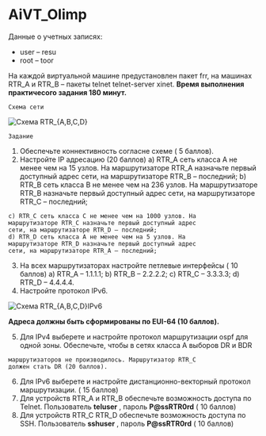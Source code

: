 # AiVT_Olimp
Данные о учетных записях:

- user – resu
- root – toor

На каждой виртуальной машине предустановлен пакет frr, на машинах
RTR_A и RTR_B – пакеты telnet telnet-server xinet.
**Время выполнения практичесого задания 180 минут.**

```
Схема сети
```
![Схема RTR_{A,B,C,D}](https://github.com/auteam-usr/AiVT_Olimp/assets/51791783/066d350d-a226-4623-95f1-86dea82f87c1)

```
Задание
```
1. Обеспечьте коннективность согласне схеме ( 5 баллов).
2. Настройте IP адресацию (20 баллов)
    a) RTR_A сеть класса A не менее чем на 15 узлов. На
       маршрутизаторе RTR_A назначьте первый доступный адрес
       сети, на маршрутизаторе RTR_B – последний;
    b) RTR_B сеть класса B не менее чем на 236 узлов. На
       маршрутизаторе RTR_B назначьте первый доступный адрес
       сети, на маршрутизаторе RTR_C – последний;


```
c) RTR_C сеть класса C не менее чем на 1000 узлов. На
маршрутизаторе RTR_C назначьте первый доступный адрес
сети, на маршрутизаторе RTR_D – последний;
d) RTR_D сеть класса A не менее чем на 5 узлов. На
маршрутизаторе RTR_D назначьте первый доступный адрес
сети, на маршрутизаторе RTR_A – последний;
```
3. На всех маршрутизаторах настройте петлевые интерфейсы ( 10
    баллов)
       a) RTR_A – 1.1.1.1;
       b) RTR_B – 2.2.2.2;
       c) RTR_C – 3.3.3.3;
       d) RTR_D – 4.4.4.4.
4. Настройте протокол IPv6.

![Схема RTR_{A,B,C,D}IPv6](https://github.com/auteam-usr/AiVT_Olimp/assets/51791783/38ce75dd-36c5-4184-84d8-66ebf093bf65)

**Адреса должны быть сформированы по EUI-64 (10 баллов).**

5. Для IPv4 выберете и наcтройте протокол маршрутизации ospf для
    одной зоны. Обеспечьте, чтобы в сетях класса А выборов DR и BDR


```
маршрутизаторов не производилось. Маршрутизатор RTR_C
должен стать DR (20 баллов).
```
6. Для IPv6 выберете и наcтройте дистанционно-векторный
    протокол маршрутизации. ( 15 баллов)
7. Для устройств RTR_A и RTR_B обеспечьте возможность доступа
    по Telnet. Пользователь **teluser** , пароль **P@ssRTR0rd** ( 10
    баллов)
8. Для устройств RTR_C RTR_D обеспечьте возможность доступа по
   SSH. Пользователь **sshuser** , пароль **P@ssRTR0rd** ( 10 баллов)
